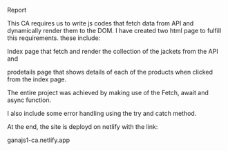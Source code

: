 
Report

This CA requires us to write js codes that fetch data from API and dynamically render them to the DOM. I have created two html page to fulfill this requirements. these include:

Index page that fetch and render the collection of the jackets from the API and 

prodetails page that shows details of each of the products when clicked from the index page.

The entire project was achieved by making use of the Fetch, await and async function.

I also include some error handling using the try and catch method.

At the end, the site is deployd on netlify with the link:


ganajs1-ca.netlify.app


